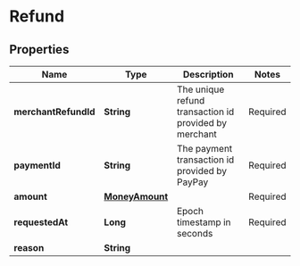 
# Refund

## Properties
Name | Type | Description | Notes
------------ | ------------- | ------------- | -------------
**merchantRefundId** | **String** | The unique refund transaction id provided by merchant |  Required
**paymentId** | **String** | The payment transaction id provided by PayPay |  Required
**amount** | [**MoneyAmount**](MoneyAmount.md) |  |  Required
**requestedAt** | **Long** | Epoch timestamp in seconds |  Required
**reason** | **String** |  |  



